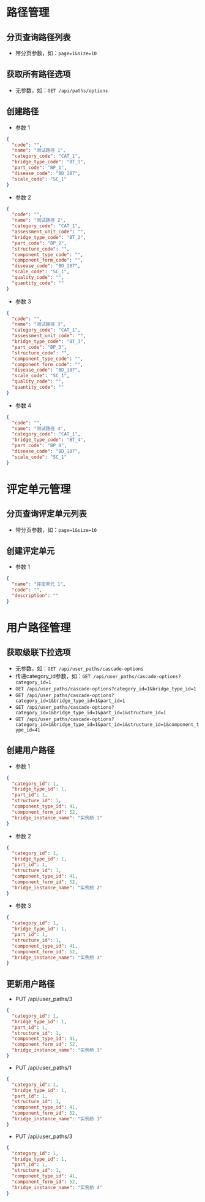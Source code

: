 # 路径管理

## 分页查询路径列表

- 带分页参数，如：`page=1&size=10`

## 获取所有路径选项

- 无参数，如：`GET /api/paths/options`

## 创建路径

- 参数 1
```json
{
  "code": "",
  "name": "测试路径 1",
  "category_code": "CAT_1",
  "bridge_type_code": "BT_1",
  "part_code": "BP_1",
  "disease_code": "BD_187",
  "scale_code": "SC_1"
}
```

- 参数 2
```json
{
  "code": "",
  "name": "测试路径 2",
  "category_code": "CAT_1",
  "assessment_unit_code": "",
  "bridge_type_code": "BT_2",
  "part_code": "BP_2",
  "structure_code": "",
  "component_type_code": "",
  "component_form_code": "",
  "disease_code": "BD_187",
  "scale_code": "SC_1",
  "quality_code": "",
  "quantity_code": ""
}
```

- 参数 3
```json
{
  "code": "",
  "name": "测试路径 3",
  "category_code": "CAT_1",
  "assessment_unit_code": "",
  "bridge_type_code": "BT_3",
  "part_code": "BP_3",
  "structure_code": "",
  "component_type_code": "",
  "component_form_code": "",
  "disease_code": "BD_187",
  "scale_code": "SC_1",
  "quality_code": "",
  "quantity_code": ""
}
```

- 参数 4
```json
{
  "code": "",
  "name": "测试路径 4",
  "category_code": "CAT_1",
  "bridge_type_code": "BT_4",
  "part_code": "BP_4",
  "disease_code": "BD_187",
  "scale_code": "SC_1"
}
```

# 评定单元管理

## 分页查询评定单元列表

- 带分页参数，如：`page=1&size=10`

## 创建评定单元

- 参数 1
```json
{
  "name": "评定单元 1",
  "code": "",
  "description": ""
}
```

# 用户路径管理

## 获取级联下拉选项

- 无参数，如：`GET /api/user_paths/cascade-options`
- 传递category_id参数，如：`GET /api/user_paths/cascade-options?category_id=1`
- `GET /api/user_paths/cascade-options?category_id=1&bridge_type_id=1`
- `GET /api/user_paths/cascade-options?category_id=1&bridge_type_id=1&part_id=1`
- `GET /api/user_paths/cascade-options?category_id=1&bridge_type_id=1&part_id=1&structure_id=1`
- `GET /api/user_paths/cascade-options?category_id=1&bridge_type_id=1&part_id=1&structure_id=1&component_type_id=41`

## 创建用户路径

- 参数 1
```json
{
  "category_id": 1,
  "bridge_type_id": 1,
  "part_id": 1,
  "structure_id": 1,
  "component_type_id": 41,
  "component_form_id": 52,
  "bridge_instance_name": "实例桥 1"
}
```

- 参数 2
```json
{
  "category_id": 1,
  "bridge_type_id": 1,
  "part_id": 1,
  "structure_id": 1,
  "component_type_id": 41,
  "component_form_id": 52,
  "bridge_instance_name": "实例桥 2"
}
```

- 参数 3
```json
{
  "category_id": 1,
  "bridge_type_id": 1,
  "part_id": 1,
  "structure_id": 1,
  "component_type_id": 41,
  "component_form_id": 52,
  "bridge_instance_name": "实例桥 3"
}
```

## 更新用户路径

- PUT /api/user_paths/3
```json
{
  "category_id": 1,
  "bridge_type_id": 1,
  "part_id": 1,
  "structure_id": 1,
  "component_type_id": 41,
  "component_form_id": 52,
  "bridge_instance_name": "实例桥 3"
}
```

- PUT /api/user_paths/1
```json
{
  "category_id": 1,
  "bridge_type_id": 1,
  "part_id": 1,
  "structure_id": 1,
  "component_type_id": 41,
  "component_form_id": 52,
  "bridge_instance_name": "实例桥 3"
}
```

- PUT /api/user_paths/3
```json
{
  "category_id": 1,
  "bridge_type_id": 1,
  "part_id": 1,
  "structure_id": 1,
  "component_type_id": 41,
  "component_form_id": 52,
  "bridge_instance_name": "实例桥 4"
}
```